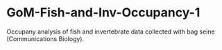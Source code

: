 # GoM-Fish-and-Inv-Occupancy-1
Occupany analysis of fish and invertebrate data collected with bag seine (Communications Biology). 
